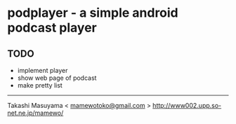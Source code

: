 # podplayer - a simple android podcast player

## TODO
- implement player
- show web page of podcast
- make pretty list

----
Takashi Masuyama < mamewotoko@gmail.com > 
http://www002.upp.so-net.ne.jp/mamewo/
